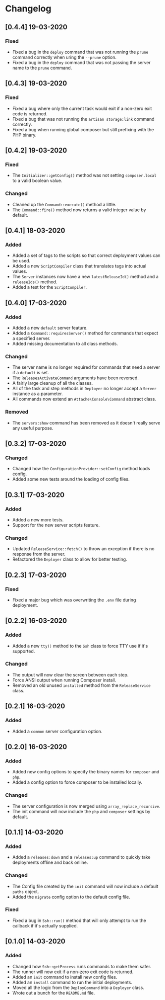 # Changelog

## [0.4.4] 19-03-2020
### Fixed
* Fixed a bug in the `deploy` command that was not running the `prune` command correctly when uring the `--prune` option.
* Fixed a bug in the `deploy` command that was not passing the server name to the `prune` command.

## [0.4.3] 19-03-2020
### Fixed
* Fixed a bug where only the current task would exit if a non-zero exit code is returned.
* Fixed a bug that was not running the `artisan storage:link` command correctly.
* Fixed a bug when running global composer but still prefixing with the PHP binary.

## [0.4.2] 19-03-2020
### Fixed
* The `Initializer::getConfig()` method was not setting `composer.local` to a valid boolean value.

### Changed
* Cleaned up the `Command::execute()` method a little.
* The `Command::fire()` method now returns a valid integer value by default. 

## [0.4.1] 18-03-2020
### Added
* Added a set of tags to the scripts so that correct deployment values can be used.
* Added a new `ScriptCompiler` class that translates tags into actual values.
* The `Server` instances now have a new `latestReleaseId()` method and a `releaseIds()` method.
* Added a test for the `ScriptCompiler`.

## [0.4.0] 17-03-2020
### Added
* Added a new `default` server feature.
* Added a `Command::requiresServer()` method for commands that expect a specified server.
* Added missing documentation to all class methods.

### Changed
* The server name is no longer required for commands that need a server if a `default` is set.
* The `ReleasesActivateCommand` arguments have been reversed.
* A fairly large cleanup of all the classes.
* All of the task and step methods in `Deployer` no longer accept a `Server` instance as a parameter.
* All commands now extend an `Attache\Console\Command` abstract class.

### Removed
* The `servers:show` command has been removed as it doesn't really serve any useful purpose.

## [0.3.2] 17-03-2020
### Changed
* Changed how the `ConfigurationProvider::setConfig` method loads config.
* Added some new tests around the loading of config files.

## [0.3.1] 17-03-2020
### Added
* Added a new more tests.
* Support for the new server scripts feature.

### Changed
* Updated `ReleaseService::fetch()` to throw an exception if there is no response from the server.
* Refactored the `Deployer` class to allow for better testing.

## [0.2.3] 17-03-2020
### Fixed
* Fixed a major bug which was overwriting the `.env` file during deployment.

## [0.2.2] 16-03-2020
### Added
* Added a new `tty()` method to the `Ssh` class to force TTY use if it's supported.

### Changed
* The output will now clear the screen between each step.
* Force ANSI output when running Composer install.
* Removed an old unused `installed` method from the `ReleaseService` class. 

## [0.2.1] 16-03-2020
### Added
* Added a `common` server configuration option.

## [0.2.0] 16-03-2020
### Added
* Added new config options to specify the binary names for `composer` and `php`.
* Added a config option to force composer to be installed locally.

### Changed
* The server configuration is now merged using `array_replace_recursive`.
* The init command will now include the `php` and `composer` settings by default.

## [0.1.1] 14-03-2020
### Added
* Added a `releases:down` and a `releases:up` command to quickly take deployments offline and back online.

### Changed
* The Config file created by the `init` command will now include a default `paths` object.
* Added the `migrate` config option to the default config file.

### Fixed
* Fixed a bug in `Ssh::run()` method that will only attempt to run the callback if it's actually supplied.

## [0.1.0] 14-03-2020
### Added
* Changed how `Ssh::getProcess` runs commands to make them safer.
* The runner will now exit if a non-zero exit code is returned.
* Added an `init` command to install new config files.
* Added an `install` command to run the initial deployments.
* Moved all the logic from the `DeployCommand` into a `Deployer` class.
* Wrote out a bunch for the `README.md` file.
